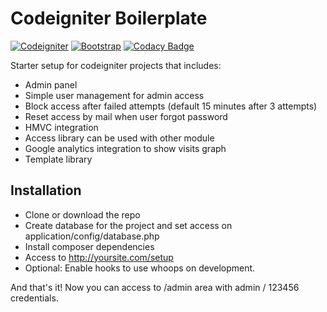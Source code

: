 # Codeigniter Boilerplate

[![Codeigniter](https://img.shields.io/badge/Codeigniter-v3.1.5-orange.svg)](http://codeigniter.com/)
[![Bootstrap](https://img.shields.io/badge/Bootstrap-v3.3.6-6f5499.svg)](http://getbootstrap.com/)
[![Codacy Badge](https://api.codacy.com/project/badge/grade/91def6b56ce945e2a1a52c99a804cb10)](https://www.codacy.com/app/roverwire/ci-starter)

Starter setup for codeigniter projects that includes:

- Admin panel
- Simple user management for admin access
- Block access after failed attempts (default 15 minutes after 3 attempts)
- Reset access by mail when user forgot password
- HMVC integration
- Access library can be used with other module
- Google analytics integration to show visits graph
- Template library

## Installation

- Clone or download the repo
- Create database for the project and set access on application/config/database.php
- Install composer dependencies
- Access to http://yoursite.com/setup
- Optional: Enable hooks to use whoops on development.

And that's it! Now you can access to /admin area with admin / 123456 credentials.

